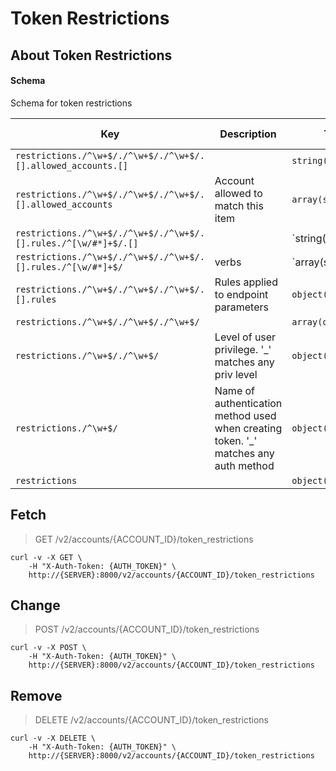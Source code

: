 # Token Restrictions

## About Token Restrictions

#### Schema

Schema for token restrictions



Key | Description | Type | Default | Required | Support Level
--- | ----------- | ---- | ------- | -------- | -------------
`restrictions./^\w+$/./^\w+$/./^\w+$/.[].allowed_accounts.[]` |   | `string()` |   | `false` |  
`restrictions./^\w+$/./^\w+$/./^\w+$/.[].allowed_accounts` | Account allowed to match this item | `array(string())` |   | `false` |  
`restrictions./^\w+$/./^\w+$/./^\w+$/.[].rules./^[\w/#*]+$/.[]` |   | `string('GET' | 'PUT' | 'POST' | 'PATCH' | 'DELETE' | '_')` |   | `false` |  
`restrictions./^\w+$/./^\w+$/./^\w+$/.[].rules./^[\w/#*]+$/` | verbs | `array(string('GET' | 'PUT' | 'POST' | 'PATCH' | 'DELETE' | '_'))` |   | `false` |  
`restrictions./^\w+$/./^\w+$/./^\w+$/.[].rules` | Rules applied to endpoint parameters | `object()` |   | `false` |  
`restrictions./^\w+$/./^\w+$/./^\w+$/` |   | `array(object())` |   | `false` |  
`restrictions./^\w+$/./^\w+$/` | Level of user privilege. '_' matches any priv level | `object()` |   | `false` |  
`restrictions./^\w+$/` | Name of authentication method used when creating token. '_' matches any auth method | `object()` |   | `false` |  
`restrictions` |   | `object()` |   | `false` |  



## Fetch

> GET /v2/accounts/{ACCOUNT_ID}/token_restrictions

```shell
curl -v -X GET \
    -H "X-Auth-Token: {AUTH_TOKEN}" \
    http://{SERVER}:8000/v2/accounts/{ACCOUNT_ID}/token_restrictions
```

## Change

> POST /v2/accounts/{ACCOUNT_ID}/token_restrictions

```shell
curl -v -X POST \
    -H "X-Auth-Token: {AUTH_TOKEN}" \
    http://{SERVER}:8000/v2/accounts/{ACCOUNT_ID}/token_restrictions
```

## Remove

> DELETE /v2/accounts/{ACCOUNT_ID}/token_restrictions

```shell
curl -v -X DELETE \
    -H "X-Auth-Token: {AUTH_TOKEN}" \
    http://{SERVER}:8000/v2/accounts/{ACCOUNT_ID}/token_restrictions
```

